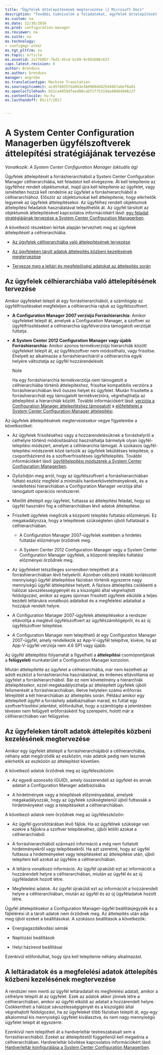 ```yaml
---
title: "Ügyfelek áttelepítésének megtervezése |} Microsoft Docs"
description: "További tudnivalók a feladatokat, ügyfelek áttelepítését a forráshierarchiából a System Center Configuration Manager célhierarchiába."
ms.custom: na
ms.date: 12/30/2016
ms.prod: configuration-manager
ms.reviewer: na
ms.suite: na
ms.technology:
- configmgr-other
ms.tgt_pltfrm: na
ms.topic: article
ms.assetid: 2e27b0b7-7bd3-45cd-bc99-9c991606c637
caps.latest.revision: 6
author: Brenduns
ms.author: brenduns
manager: angrobe
ms.translationtype: Machine Translation
ms.sourcegitcommit: ac4576035fda943e38d960dd425d44b7a6ef6a01
ms.openlocfilehash: b52ca4059dfeed08cabf1f75319da40d6499622f
ms.contentlocale: hu-hu
ms.lasthandoff: 05/17/2017


---
```

# <a name="plan-a-client-migration-strategy-in-system-center-configuration-manager"></a>A System Center Configuration Managerben ügyfélszoftverek áttelepítési stratégiájának tervezése

*Vonatkozik: A System Center Configuration Manager (aktuális ág)*

Ügyfelek áttelepítését a forráshierarchiából a System Center Configuration Manager célhierarchiába, két feladatot kell elvégeznie. Át kell telepítenie az ügyfélhez rendelt objektumokat, majd újra kell telepítenie az ügyfelet, vagy ismételten hozzá kell rendelnie az ügyfelet a forráshierarchiából a célhierarchiához. Először az objektumokat kell áttelepítenie, hogy elérhetők legyenek az ügyfelek áttelepítésekor. Az ügyfélhez rendelt objektumok áttelepítési feladatok használatával telepíthetők át. Az ügyfél társított az objektumok áttelepítésével kapcsolatos információkért lásd: [egy feladat stratégiájának tervezése a System Center Configuration Managerben](../../core/migration/planning-a-migration-job-strategy.md).  

 A következő részekben leírtak alapján tervezheti meg az ügyfelek áttelepítését a célhierarchiába.  

-   [Az ügyfelek célhierarchiába való áttelepítésének tervezése](#Planning_for_Client_Agent_Migration)  

-   [Az ügyfeleken tárolt adatok áttelepítés közbeni kezelésének megtervezése](#Planning_for_Client_Data_Migration)  

-   [Tervezze meg a leltári és megfelelőségi adatokat az áttelepítés során](#Planning_for_Inventory_data_migration)  

##  <a name="Planning_for_Client_Agent_Migration"></a> Az ügyfelek célhierarchiába való áttelepítésének tervezése  
 Amikor ügyfeleket telepít át egy forráshierarchiából, a számítógép az ügyfélfrissítéseket megfeleljen a célhierarchia rajtuk az ügyfélszoftvert.  

-   **A Configuration Manager 2007 verziójú Forráshierarchia:** Amikor ügyfeleket telepít át, amelyek a Configuration Manager, a szoftver az ügyfélfrissítéseket a célhierarchia ügyfélverzióra támogatott verzióját futtatja.  

-   **A System Center 2012 Configuration Manager vagy újabb Forráshierarchia:** Amikor azonos termékverziójú hierarchiák között ügyfeleket telepít át, az ügyfélszoftver nem módosítható, vagy frissítse. Ehelyett az alkalmazás a forráshierarchiáról a célhierarchia egyik helyére változtatja az ügyfél hozzárendelését.  

    > [!NOTE]  
    >  Ha egy forráshierarchia termékverziója nem támogatott a célhierarchiába történő áttelepítéshez, frissítse kompatibilis verzióra a forráshierarchiában lévő összes helyet és ügyfelet. Miután frissítette a forráshierarchiát egy támogatott termékverzióra, végrehajthatja az áttelepítést a hierarchiák között. További információkért lásd: [verziója a Configuration Manager áttelepítéshez támogatott](../../core/migration/prerequisites-for-migration.md#BKMK_SupportedMigrationVersions) a [előfeltételei a System Center Configuration Manager áttelepítési](../../core/migration/prerequisites-for-migration.md).  

Az ügyfelek áttelepítésének megtervezésekor vegye figyelembe a következőket:  

-   Az ügyfelek frissítéséhez vagy a hozzárendelésüknek a forráshelyről a célhelyre történő módosításához használhatja bármelyik olyan ügyfél-telepítési módszert, amelyet a célhierarchia támogat. A szokásos ügyfél-telepítési módszerek közé tartozik az ügyfelek leküldéses telepítése, a csoportházirend és a szoftverfrissítéses ügyféltelepítés. További információkért lásd: [ügyféltelepítési módszerek a System Center Configuration Managerben](../../core/clients/deploy/plan/client-installation-methods.md).  

-   Győződjön meg arról, hogy az ügyfélszoftvert a forráshierarchiában futtató eszköz megfelel a minimális hardverkövetelményeknek, és a rendeltetési hierarchiában a Configuration Manager verziója által támogatott operációs rendszerrel.  

-   Mielőtt áttelepít egy ügyfelet, futtassa az áttelepítési feladat, hogy az ügyfél használni fog a célhierarchiában lévő adatok áttelepítése.  

-   Frissített ügyfelek megőrzik a központi telepítés futtatási előzményei. Ez megakadályozza, hogy a telepítések szükségtelen újbóli futtatását a célhierarchiában.  

    -   A Configuration Manager 2007-ügyfelek esetében a hirdetés futtatási előzményei őrződnek meg.  

    -   A System Center 2012 Configuration Manager vagy a System Center Configuration Manager ügyfelek, a központi telepítés futtatási előzményei őrződnek meg.  

-   Az ügyfeleket tetszőleges sorrendben telepítheti át a forráshierarchiában lévő helyekről. Azonban célszerű inkább korlátozott mennyiségű ügyfél áttelepítése fázisban történik egyszerre nagy mennyiségű ügyfél áttelepítése helyett. A fázisos áttelepítés csökkenti a hálózat sávszélességigényét és a kiszolgáló által végrehajtott feldolgozást, amikor az egyes újonnan frissített ügyfelek elküldik a teljes kezdeti leltárukra vonatkozó adataikat és a megfelelési adataikat a hozzájuk rendelt helyre.  

-   A Configuration Manager 2007-ügyfelek áttelepítésekor a rendszer eltávolítja a meglévő ügyfélszoftvert az ügyfélszámítógépről, és az új ügyfélszoftver telepítése.  

-   A Configuration Manager nem telepíthető át egy Configuration Manager 2007-ügyfél, amely rendelkezik az App-V-ügyfél telepítve, kivéve, ha az App-V-ügyfél verziója nem 4.6 SP1 vagy újabb.  

Az ügyfél áttelepítési folyamatát a figyelheti a **áttelepítési** csomópontjának a **felügyeleti** munkaterület a Configuration Manager konzolon.  

Miután áttelepítette az ügyfelet a célhierarchiába, már nem kezelheti az adott eszközt a forráshierarchia használatával, és érdemes eltávolítania az ügyfelet a forráshierarchiából. Bár ez nem követelmény a hierarchiák áttelepítésekor, ezzel megakadályozhatja az áttelepített ügyfelek újbóli felismerését a forráshierarchiában, illetve helytelen számú erőforrás létrejöttét a két hierarchiában az áttelepítés során. Például amikor egy áttelepített ügyfél a forráshely adatbázisában marad, és futtat egy szoftverfrissítési jelentést, előfordulhat, hogy a számítógép a jelentésben tévesen nem felügyelt erőforrásként fog szerepelni, holott már a célhierarchiában van felügyelve.  

##  <a name="Planning_for_Client_Data_Migration"></a> Az ügyfeleken tárolt adatok áttelepítés közbeni kezelésének megtervezése  
Amikor egy ügyfelet áttelepít a forráshierarchiájából a célhierarchiába, néhány adat megőrződik az eszközön, más adatok pedig nem lesznek elérhetők az eszközön az áttelepítést követően.  

A következő adatok őrződnek meg az ügyféleszközön:  

-   Az egyedi azonosító (GUID), amely összerendeli az ügyfelet és annak adatait a Configuration Manager adatbázisába.  

-   A hirdetmények vagy a telepítések előzményadatai, amelyek megakadályozzák, hogy az ügyfelek szükségtelenül újból futtassák a hirdetményeket vagy a telepítéseket a célhierarchiában.  

A következő adatok nem őrződnek meg az ügyféleszközön:  

-   Az ügyfél gyorsítótárában lévő fájlok. Ha az ügyfélnek szüksége van ezekre a fájlokra a szoftver telepítéséhez, újból letölti azokat a célhierarchiából.  

-   A forráshierarchiából származó információ a még nem futtatott hirdetményekről vagy telepítésekről. Ha azt szeretné, hogy az ügyfél futtassa a hirdetményeket vagy telepítéseket az áttelepítése után, újból telepíteni kell azokat az ügyfélre a célhierarchiában.  

-   A leltárra vonatkozó információ. Az ügyfél újraküldi ezt az információt a hozzárendelt helyre a célhierarchiában, miután az ügyfél és az új ügyféladatok hozott létre.  

-   Megfelelési adatok. Az ügyfél újraküldi ezt az információt a hozzárendelt helyre a célhierarchiában, miután az ügyfél és az új ügyféladatok hozott létre.  

Ügyfél áttelepítésekor a Configuration Manager-ügyfél beállításjegyzék és a fájlelérési út a tárolt adatok nem őrződnek meg. Az áttelepítés után adja meg újból ezeket a beállításokat. A szokásos beállítások a következők:  

-   Energiagazdálkodási sémák  

-   Naplózási beállítások  

-   Helyi házirend beállításai  

Ezenkívül előfordulhat, hogy újra kell telepítenie néhány alkalmazást.  

##  <a name="Planning_for_Inventory_data_migration"></a> A leltáradatok és a megfelelési adatok áttelepítés közbeni kezelésének megtervezése  
A rendszer nem menti az ügyfél leltáradatait és megfelelési adatait, amikor a célhelyre telepíti át az ügyfelet. Ezek az adatok akkor jönnek létre a célhierarchiában, amikor az ügyfél elküldi az adatait a hozzárendelt helyre. Csökkentheti a hálózat sávszélességigényét és a kiszolgáló által végrehajtott feldolgozást, ha az ügyfeleket több fázisban telepíti át, egy-egy alkalommal kis mennyiségű ügyfelet kiválasztva, és nem nagy mennyiségű ügyfelet telepít át egyszerre.  

 Ezenkívül nem telepítheti át a hardverleltár testreszabásait sem a forráshierarchiából. Ezeket az áttelepítéstől függetlenül kell megadnia a célhierarchiában. Hardverleltár bővítése kapcsolatos információkért lásd: [Hardverleltár konfigurálása a System Center Configuration Managerben](../../core/clients/manage/inventory/configure-hardware-inventory.md).  


